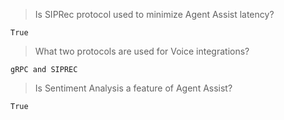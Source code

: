 >Is SIPRec protocol used to minimize Agent Assist latency?
```
True
```
>What two protocols are used for Voice integrations?
```
gRPC and SIPREC
```
>Is Sentiment Analysis a feature of Agent Assist?
```
True
```